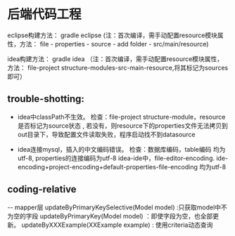 # 后端代码工程
eclipse构建方法：
gradle eclipse
(注：首次编译，需手动配置resource模块属性，方法：
file - properties - source - add folder - src/main/resource)

idea构建方法：
gradle idea
（注：首次编译，需手动配置resource模块属性，方法：
file-project structure-modules-src-main-resource,将其标记为sources即可）

## trouble-shotting:
- idea中classPath不生效。
检查：file-project structure-module，resource是否标记为source状态 , 若没有，则resource下的properties文件无法拷贝到out目录下，导致配置文件读取失败，程序启动找不到datasource

- idea连接mysql，插入的中文编码错误。
检查：数据库编码，table编码 均为utf-8, 
     properties的连接编码为utf-8
     idea-ide中，file-editor-encoding. ide-encoding+project-encoding+default-properties-file-encoding 均为utf-8

## coding-relative
-- mapper层 
   updateByPrimaryKeySelective(Model model) :只获取model中不为空的字段 
   updateByPrimaryKey(Model model) ：即使字段为空，也全部更新。
   updateByXXXExample(XXExample example) : 使用criteria动态查询

